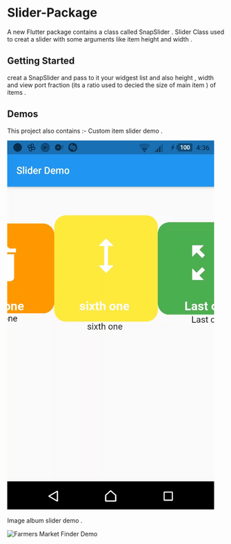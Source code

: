 # Slider-Package

A new Flutter package contains a class called SnapSlider .
Slider Class used to creat a slider with some arguments like item height and width .

## Getting Started

creat a SnapSlider and pass to it your widgest list and also height , width and  view port fraction (its a ratio used to decied the size of main item ) of items .
 
##  Demos 
This project also contains :- 
Custom item slider demo .




![Farmers Market Finder Demo](demos/customitem.gif)

Image album slider demo .


![Farmers Market Finder Demo](demos/imagesdemo.gif)

